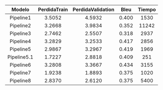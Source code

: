 | Modelo | PerdidaTrain | PerdidaValidation | Bleu | Tiempo | Responsable | epocs |
|:---:|:---:|:---:|:---:|:---:|:---:|:---:|
| Pipeline1 | 3.5052 | 4.5932 | 0.400 | 1530 | Yedam | 6 |
| Pipeline2 | 3.2668 | 3.9834 | 0.352 | 11242 | Yedam | 6 |
| Pipeline3 | 2.7462 | 2.5507 | 0.318 | 2937 | Yalidt | 6 |
| Pipeline4 | 3.2829 |  3.2533| 0.417 | 2856 | Yalidt | 6 |
| Pipeline5 | 2.9867 | 3.2967 | 0.419 | 1969 | Yedam | 6 |
| Pipeline5.1 | 1.7227 | 2.8818 | 0.409 | 251 | Yedam | 6 |
| Pipeline6 | 3.2808 | 3.3667 | 0.434 | 3155 | Yedam | 6 |
| Pipeline7 | 1.9238 | 1.8893 | 0.375 | 1020 | Yalidt |12|
| Pipeline8 | 2.8370 | 2.6120 | 0.375 | 5400 | Yalidt |6|
